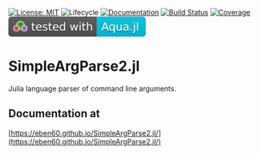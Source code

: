 [![License: MIT](https://img.shields.io/badge/License-MIT-yellow.svg)](https://opensource.org/licenses/MIT)
![Lifecycle](https://img.shields.io/badge/lifecycle-stable-green.svg)
[![Documentation](https://img.shields.io/badge/docs-stable-blue.svg)](https://eben60.github.io/SimpleArgParse2.jl/) 
[![Build Status](https://github.com/Eben60/SimpleArgParse2.jl/workflows/CI/badge.svg)](https://github.com/Eben60/SimpleArgParse2.jl/actions?query=workflow%3ACI) 
[![Coverage](https://codecov.io/gh/Eben60/SimpleArgParse2.jl/branch/master/graph/badge.svg)](https://codecov.io/gh/Eben60/SimpleArgParse2.jl) 
[![Aqua QA](https://raw.githubusercontent.com/JuliaTesting/Aqua.jl/master/badge.svg)](https://github.com/JuliaTesting/Aqua.jl)

# SimpleArgParse2.jl

Julia language parser of command line arguments. 

## Documentation at 
[https://eben60.github.io/SimpleArgParse2.jl/](https://eben60.github.io/SimpleArgParse2.jl/)
